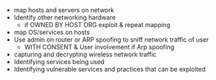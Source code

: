 
  * map hosts and servers on network 
  * Identify other networking hardware 
    * if OWNED BY HOST ORG exploit & repeat mapping
  * map OS/services on hosts
  * Use admin on router or ARP spoofing to sniff network traffic of user
    * WITH CONSENT & User involvement if Arp spoofing
  * capturing and decrypting wireless network traffic
  * Identifying services being used
  * Identifying vulnerable services and practices that can be exploited
  
